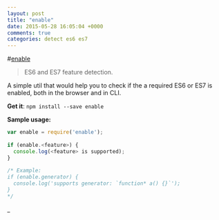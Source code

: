 ```yaml
---
layout: post
title: "enable"
date: 2015-05-28 16:05:04 +0000
comments: true
categories: detect es6 es7
---
```


#[enable](https://www.npmjs.com/package/enable)
> ES6 and ES7 feature detection.

A simple util that would help you to check if the a required ES6 or ES7 is enabled, both in the browser and in CLI.

__Get it__: `npm install --save enable`

__Sample usage:__

```js
var enable = require('enable');
 
if (enable.<feature>) {
  console.log(<feature> is supported);
}
 
/* Example:
if (enable.generator) {
  console.log('supports generator: `function* a() {}`');
}
*/
```

_
